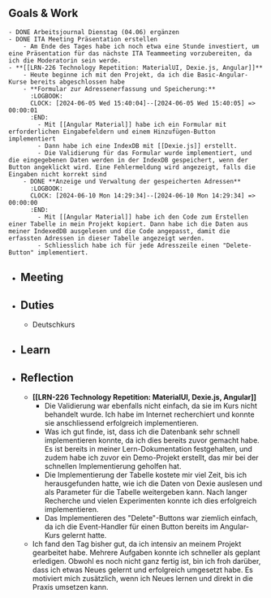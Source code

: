 ## Goals & Work
	- DONE Arbeitsjournal Dienstag (04.06) ergänzen
	- DONE ITA Meeting Präsentation erstellen
		- Am Ende des Tages habe ich noch etwa eine Stunde investiert, um eine Präsentation für das nächste ITA Teammeeting vorzubereiten, da ich die Moderatorin sein werde.
	- **[[LRN-226 Technology Repetition: MaterialUI, Dexie.js, Angular]]**
		- Heute beginne ich mit den Projekt, da ich die Basic-Angular-Kurse bereits abgeschlossen habe
		- **Formular zur Adressenerfassung und Speicherung:**
		  :LOGBOOK:
		  CLOCK: [2024-06-05 Wed 15:40:04]--[2024-06-05 Wed 15:40:05] =>  00:00:01
		  :END:
			- Mit [[Angular Material]] habe ich ein Formular mit erforderlichen Eingabefeldern und einem Hinzufügen-Button implementiert
			- Dann habe ich eine IndexDB mit [[Dexie.js]] erstellt.
			- Die Validierung für das Formular wurde implementiert, und die eingegebenen Daten werden in der IndexDB gespeichert, wenn der Button angeklickt wird. Eine Fehlermeldung wird angezeigt, falls die Eingaben nicht korrekt sind
		- DONE **Anzeige und Verwaltung der gespeicherten Adressen**
		  :LOGBOOK:
		  CLOCK: [2024-06-10 Mon 14:29:34]--[2024-06-10 Mon 14:29:34] =>  00:00:00
		  :END:
			- Mit [[Angular Material]] habe ich den Code zum Erstellen einer Tabelle in mein Projekt kopiert. Dann habe ich die Daten aus meiner IndexedDB ausgelesen und die Code angepasst, damit die erfassten Adressen in dieser Tabelle angezeigt werden.
			- Schliesslich habe ich für jede Adresszeile einen "Delete-Button" implementiert.
- ## Meeting
- ## Duties
	- Deutschkurs
- ## Learn
- ## Reflection
	- **[[LRN-226 Technology Repetition: MaterialUI, Dexie.js, Angular]]**
		- Die Validierung war ebenfalls nicht einfach, da sie im Kurs nicht behandelt wurde. Ich habe im Internet recherchiert und konnte sie anschliessend erfolgreich implementieren.
		- Was ich gut finde, ist, dass ich die Datenbank sehr schnell implementieren konnte, da ich dies bereits zuvor gemacht habe. Es ist bereits in meiner Lern-Dokumentation festgehalten, und zudem habe ich zuvor ein Demo-Projekt erstellt, das mir bei der schnellen Implementierung geholfen hat.
		- Die Implementierung der Tabelle kostete mir viel Zeit, bis ich herausgefunden hatte, wie ich die Daten von Dexie auslesen und als Parameter für die Tabelle weitergeben kann. Nach langer Recherche und vielen Experimenten konnte ich dies erfolgreich implementieren.
		- Das Implementieren des "Delete"-Buttons war ziemlich einfach, da ich die Event-Handler für einen Button bereits im Angular-Kurs gelernt hatte.
	- Ich fand den Tag bisher gut, da ich intensiv an meinem Projekt gearbeitet habe. Mehrere Aufgaben konnte ich schneller als geplant erledigen. Obwohl es noch nicht ganz fertig ist, bin ich froh darüber, dass ich etwas Neues gelernt und erfolgreich umgesetzt habe. Es motiviert mich zusätzlich, wenn ich Neues lernen und direkt in die Praxis umsetzen kann.